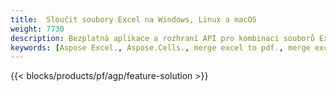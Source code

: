 ```yaml
---
title:  Sloučit soubory Excel na Windows, Linux a macOS
weight: 7730
description: Bezplatná aplikace a rozhraní API pro kombinaci souborů Excel XLS, XLSX, CSV, TSV, ODS, SXC a FODS
keywords: [Aspose Excel., Aspose.Cells., merge excel to pdf., merge excel to json., merge txt to sql., merge csv to json., merge json to pdf., xml to excel merger and Convert files between various formats]
---
```

{{< blocks/products/pf/agp/feature-solution >}} 


